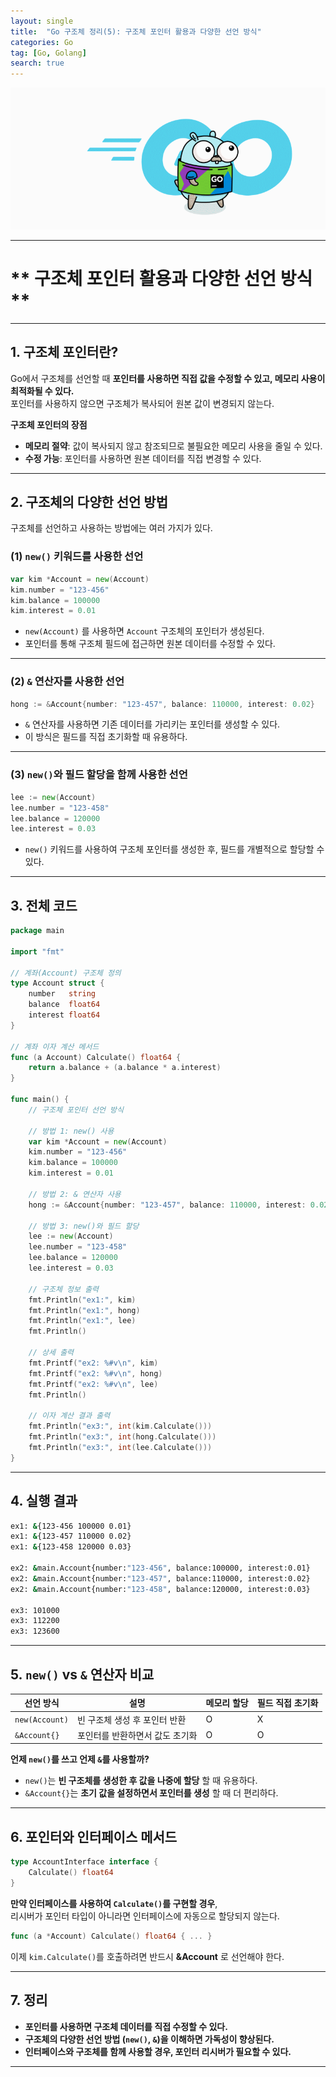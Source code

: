 ```yaml
---
layout: single
title:  "Go 구조체 정리(5): 구조체 포인터 활용과 다양한 선언 방식"
categories: Go
tag: [Go, Golang]
search: true
---
```

![go-icon](/assets/images/golang2.gif)

---


# ** 구조체 포인터 활용과 다양한 선언 방식**
---

## **1. 구조체 포인터란?**
Go에서 구조체를 선언할 때 **포인터를 사용하면 직접 값을 수정할 수 있고, 메모리 사용이 최적화될 수 있다.**  
포인터를 사용하지 않으면 구조체가 복사되어 원본 값이 변경되지 않는다.

**구조체 포인터의 장점**
- **메모리 절약**: 값이 복사되지 않고 참조되므로 불필요한 메모리 사용을 줄일 수 있다.
- **수정 가능**: 포인터를 사용하면 원본 데이터를 직접 변경할 수 있다.

---

## **2. 구조체의 다양한 선언 방법**
구조체를 선언하고 사용하는 방법에는 여러 가지가 있다.

### **(1) `new()` 키워드를 사용한 선언**
```go
var kim *Account = new(Account)
kim.number = "123-456"
kim.balance = 100000
kim.interest = 0.01
```
- `new(Account)` 를 사용하면 `Account` 구조체의 포인터가 생성된다.
- 포인터를 통해 구조체 필드에 접근하면 원본 데이터를 수정할 수 있다.

---

### **(2) `&` 연산자를 사용한 선언**
```go
hong := &Account{number: "123-457", balance: 110000, interest: 0.02}
```
- `&` 연산자를 사용하면 기존 데이터를 가리키는 포인터를 생성할 수 있다.
- 이 방식은 필드를 직접 초기화할 때 유용하다.

---

### **(3) `new()`와 필드 할당을 함께 사용한 선언**
```go
lee := new(Account)
lee.number = "123-458"
lee.balance = 120000
lee.interest = 0.03
```
- `new()` 키워드를 사용하여 구조체 포인터를 생성한 후, 필드를 개별적으로 할당할 수 있다.

---

## **3. 전체 코드**
```go
package main

import "fmt"

// 계좌(Account) 구조체 정의
type Account struct {
	number   string
	balance  float64
	interest float64
}

// 계좌 이자 계산 메서드
func (a Account) Calculate() float64 {
	return a.balance + (a.balance * a.interest)
}

func main() {
	// 구조체 포인터 선언 방식

	// 방법 1: new() 사용
	var kim *Account = new(Account)
	kim.number = "123-456"
	kim.balance = 100000
	kim.interest = 0.01

	// 방법 2: & 연산자 사용
	hong := &Account{number: "123-457", balance: 110000, interest: 0.02}

	// 방법 3: new()와 필드 할당
	lee := new(Account)
	lee.number = "123-458"
	lee.balance = 120000
	lee.interest = 0.03

	// 구조체 정보 출력
	fmt.Println("ex1:", kim)
	fmt.Println("ex1:", hong)
	fmt.Println("ex1:", lee)
	fmt.Println()

	// 상세 출력
	fmt.Printf("ex2: %#v\n", kim)
	fmt.Printf("ex2: %#v\n", hong)
	fmt.Printf("ex2: %#v\n", lee)
	fmt.Println()

	// 이자 계산 결과 출력
	fmt.Println("ex3:", int(kim.Calculate()))
	fmt.Println("ex3:", int(hong.Calculate()))
	fmt.Println("ex3:", int(lee.Calculate()))
}
```

---

## **4. 실행 결과**
```bash
ex1: &{123-456 100000 0.01}
ex1: &{123-457 110000 0.02}
ex1: &{123-458 120000 0.03}

ex2: &main.Account{number:"123-456", balance:100000, interest:0.01}
ex2: &main.Account{number:"123-457", balance:110000, interest:0.02}
ex2: &main.Account{number:"123-458", balance:120000, interest:0.03}

ex3: 101000
ex3: 112200
ex3: 123600
```

---

## **5. `new()` vs `&` 연산자 비교**

| 선언 방식 | 설명 | 메모리 할당 | 필드 직접 초기화 |
|-----------|----------------------|-------------|----------------|
| `new(Account)` | 빈 구조체 생성 후 포인터 반환 | O | X |
| `&Account{}` | 포인터를 반환하면서 값도 초기화 | O | O |

**언제 `new()`를 쓰고 언제 `&`를 사용할까?**  
- `new()`는 **빈 구조체를 생성한 후 값을 나중에 할당** 할 때 유용하다.  
- `&Account{}`는 **초기 값을 설정하면서 포인터를 생성** 할 때 더 편리하다.  

---

## **6. 포인터와 인터페이스 메서드**
```go
type AccountInterface interface {
	Calculate() float64
}
```
**만약 인터페이스를 사용하여 `Calculate()`를 구현할 경우**,  
리시버가 포인터 타입이 아니라면 인터페이스에 자동으로 할당되지 않는다.

```go
func (a *Account) Calculate() float64 { ... }
```
이제 `kim.Calculate()`를 호출하려면 반드시 **&Account** 로 선언해야 한다.

---

## **7. 정리**
- **포인터를 사용하면 구조체 데이터를 직접 수정할 수 있다.**  
- **구조체의 다양한 선언 방법 (`new()`, `&`)을 이해하면 가독성이 향상된다.**  
- **인터페이스와 구조체를 함께 사용할 경우, 포인터 리시버가 필요할 수 있다.**  

---
